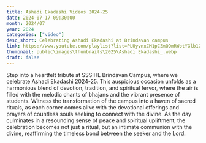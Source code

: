 ```yaml
---
title: Ashadi Ekadashi Videos 2024-25
date: 2024-07-17 09:30:00
month: 2024/07
year: 2024
categories: ["video"]
desc_short: Celebrating Ashadi Ekadashi at Brindavan campus 
link: https://www.youtube.com/playlist?list=PLUyvnxCM1pCZmQQmRWotYGlb12cFPdQxn
thumbnail: public\images\thumbnails\2025\Ashadi Ekadashi_.webp
draft: false
---
```


 Step into a heartfelt tribute at SSSIHL Brindavan Campus, where we celebrate Ashadi Ekadashi 2024-25. This auspicious occasion unfolds as a harmonious blend of devotion, tradition, and spiritual fervor, where the air is filled with the melodic chants of bhajans and the vibrant presence of students. Witness the transformation of the campus into a haven of sacred rituals, as each corner comes alive with the devotional offerings and prayers of countless souls seeking to connect with the divine. As the day culminates in a resounding sense of peace and spiritual upliftment, the celebration becomes not just a ritual, but an intimate communion with the divine, reaffirming the timeless bond between the seeker and the Lord.